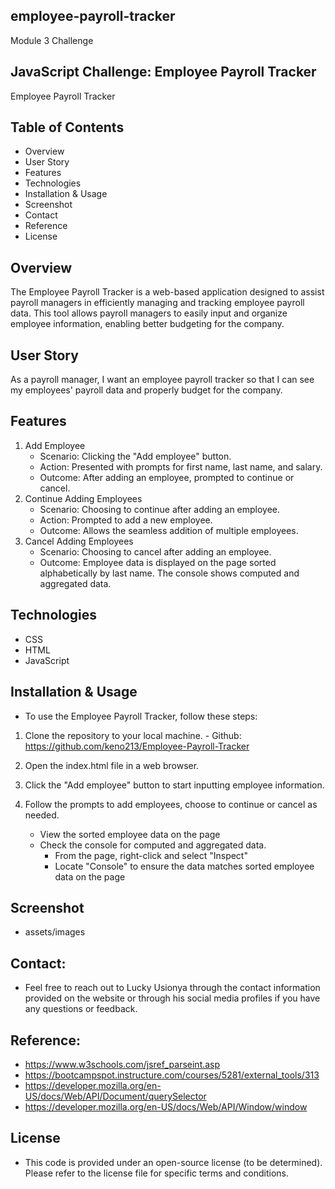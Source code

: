 ## employee-payroll-tracker
Module 3 Challenge

## JavaScript Challenge: Employee Payroll Tracker
Employee Payroll Tracker

## Table of Contents
- Overview
- User Story
- Features
- Technologies
- Installation & Usage
- Screenshot
- Contact
- Reference
- License

## Overview
The Employee Payroll Tracker is a web-based application designed to assist payroll managers in efficiently managing and tracking employee payroll data. This tool allows payroll managers to easily input and organize employee information, enabling better budgeting for the company.

## User Story
As a payroll manager, I want an employee payroll tracker so that I can see my employees' payroll data and properly budget for the company.

## Features
1. Add Employee
    - Scenario: Clicking the "Add employee" button.
    - Action: Presented with prompts for first name, last name, and salary.
    - Outcome: After adding an employee, prompted to continue or cancel.
2. Continue Adding Employees
    - Scenario: Choosing to continue after adding an employee.
    - Action: Prompted to add a new employee.
    - Outcome: Allows the seamless addition of multiple employees.
3. Cancel Adding Employees
    - Scenario: Choosing to cancel after adding an employee.
    - Outcome: Employee data is displayed on the page sorted alphabetically by last name. The console shows computed and aggregated data.

## Technologies
- CSS
- HTML
- JavaScript

##  Installation & Usage
- To use the Employee Payroll Tracker, follow these steps:
1. Clone the repository to your local machine.
        - Github: https://github.com/keno213/Employee-Payroll-Tracker

2. Open the index.html file in a web browser.

3. Click the "Add employee" button to start inputting employee information.

4. Follow the prompts to add employees, choose to continue or cancel as needed.
    - View the sorted employee data on the page
    - Check the console for computed and aggregated data.
        - From the page, right-click and select "Inspect"
        - Locate "Console" to ensure the data matches sorted employee data on the page

## Screenshot
 - assets/images

## Contact:
- Feel free to reach out to Lucky Usionya through the contact information provided on the website or through his social media profiles if you have any questions or feedback.

## Reference:
- https://www.w3schools.com/jsref_parseint.asp
- https://bootcampspot.instructure.com/courses/5281/external_tools/313
- https://developer.mozilla.org/en-US/docs/Web/API/Document/querySelector
- https://developer.mozilla.org/en-US/docs/Web/API/Window/window

## License
- This code is provided under an open-source license (to be determined). Please refer to the license file for specific terms and conditions.
